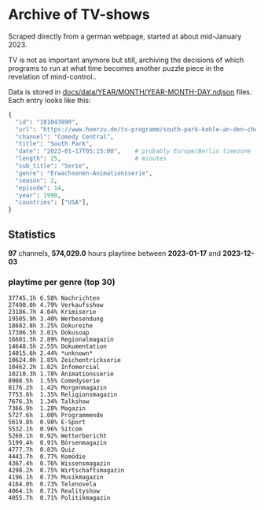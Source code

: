 # Archive of TV-shows

Scraped directly from a german webpage, started at about mid-January 2023.

TV is not as important anymore but still, archiving the decisions of which programs to run at what time
becomes another puzzle piece in the revelation of mind-control.. 

Data is stored in [docs/data/YEAR/MONTH/YEAR-MONTH-DAY.ndjson](docs/data/) files. 
Each entry looks like this:

```python
{
  "id": "181043890", 
  "url": "https://www.hoerzu.de/tv-programm/south-park-kohle-an-den-chefkoch/bid_181043890/", 
  "channel": "Comedy Central", 
  "title": "South Park", 
  "date": "2023-01-17T05:15:00",    # probably Europe/Berlin timezone 
  "length": 25,                     # minutes 
  "sub_title": "Serie", 
  "genre": "Erwachsenen-Animationsserie", 
  "season": 2, 
  "episode": 14, 
  "year": 1998, 
  "countries": ["USA"],
}
```

## Statistics

**97** channels, **574,029.0** hours playtime between **2023-01-17** and **2023-12-03**


### playtime per genre (top 30)

    37745.1h 6.58% Nachrichten
    27490.0h 4.79% Verkaufsshow
    23186.7h 4.04% Krimiserie
    19505.9h 3.40% Werbesendung
    18682.8h 3.25% Dokureihe
    17306.5h 3.01% Dokusoap
    16601.5h 2.89% Regionalmagazin
    14648.5h 2.55% Dokumentation
    14015.6h 2.44% *unknown*
    10624.0h 1.85% Zeichentrickserie
    10462.2h 1.82% Infomercial
    10210.3h 1.78% Animationsserie
    8908.5h  1.55% Comedyserie
    8176.2h  1.42% Morgenmagazin
    7753.6h  1.35% Religionsmagazin
    7676.3h  1.34% Talkshow
    7366.9h  1.28% Magazin
    5727.6h  1.00% Programmende
    5619.8h  0.98% E-Sport
    5532.1h  0.96% Sitcom
    5260.1h  0.92% Wetterbericht
    5199.4h  0.91% Börsenmagazin
    4777.7h  0.83% Quiz
    4443.7h  0.77% Komödie
    4367.4h  0.76% Wissensmagazin
    4298.2h  0.75% Wirtschaftsmagazin
    4196.1h  0.73% Musikmagazin
    4164.0h  0.73% Telenovela
    4064.1h  0.71% Realityshow
    4055.7h  0.71% Politikmagazin
